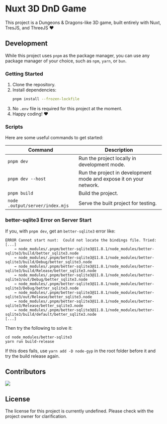 # Nuxt 3D DnD Game

This project is a Dungeons & Dragons-like 3D game, built entirely with Nuxt, TresJS, and ThreeJS ❤️

## Development

While this project uses `pnpm` as the package manager, you can use any package manager of your choice, such as `npm`, `yarn`, or `bun`.

### Getting Started

1. Clone the repository.
2. Install dependencies:
   ```sh
   pnpm install --frozen-lockfile
   ```
3. No `.env` file is required for this project at the moment.
4. Happy coding! ❤️

### Scripts

Here are some useful commands to get started:

| Command | Description |
|---------|-------------|
| `pnpm dev` | Run the project locally in development mode. |
| `pnpm dev --host` | Run the project in development mode and expose it on your network. |
| `pnpm build` | Build the project. |
| `node .output/server/index.mjs` | Serve the built project for testing. |

### better-sqlite3 Error on Server Start

If you, with `pnpm dev`, get an `better-sqlite3` error like:

```shell
ERROR Cannot start nuxt:  Could not locate the bindings file. Tried:
[...]
    → node_modules/.pnpm/better-sqlite3@11.8.1/node_modules/better-sqlite3/build/better_sqlite3.node
    → node_modules/.pnpm/better-sqlite3@11.8.1/node_modules/better-sqlite3/build/Debug/better_sqlite3.node
    → node_modules/.pnpm/better-sqlite3@11.8.1/node_modules/better-sqlite3/build/Release/better_sqlite3.node
    → node_modules/.pnpm/better-sqlite3@11.8.1/node_modules/better-sqlite3/out/Debug/better_sqlite3.node
    → node_modules/.pnpm/better-sqlite3@11.8.1/node_modules/better-sqlite3/Debug/better_sqlite3.node
    → node_modules/.pnpm/better-sqlite3@11.8.1/node_modules/better-sqlite3/out/Release/better_sqlite3.node
    → node_modules/.pnpm/better-sqlite3@11.8.1/node_modules/better-sqlite3/Release/better_sqlite3.node
    → node_modules/.pnpm/better-sqlite3@11.8.1/node_modules/better-sqlite3/build/default/better_sqlite3.node
[...]
```

Then try the following to solve it:

```shell
cd node_modules/better-sqlite3
yarn run build-release
```

If this does fails, use `yarn add -D node-gyp` in the root folder before it and try the build release again.

## Contributors

<a href="https://github.com/alvarosabu/nuxt-3d-dnd-game/graphs/contributors">
<img src="https://contrib.rocks/image?repo=alvarosabu/nuxt-3d-dnd-game" />
</a>

## License

<!-- TODO -->

The license for this project is currently undefined. Please check with the project owner for clarification.

<!-- maybe: -->
<!-- Published under the [MIT](https://github.com/unjs/rou3/blob/main/LICENSE) license. -->
<!-- For the full license text, please see the [LICENSE](./LICENSE.md) file. -->
